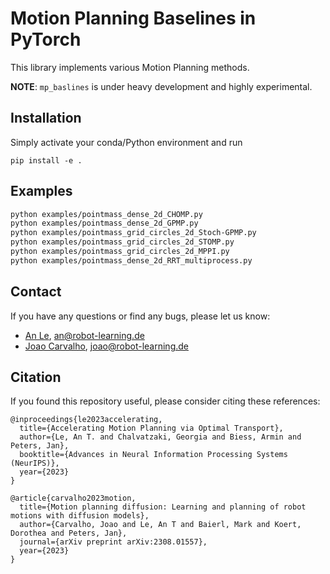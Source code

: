 # Motion Planning Baselines in PyTorch

This library implements various Motion Planning methods.

**NOTE**: `mp_baslines` is under heavy development and highly experimental.

## Installation

Simply activate your conda/Python environment and run

```azure
pip install -e .
```

## Examples

```bash
python examples/pointmass_dense_2d_CHOMP.py
python examples/pointmass_dense_2d_GPMP.py
python examples/pointmass_grid_circles_2d_Stoch-GPMP.py
python examples/pointmass_grid_circles_2d_STOMP.py
python examples/pointmass_grid_circles_2d_MPPI.py
python examples/pointmass_dense_2d_RRT_multiprocess.py
```

## Contact

If you have any questions or find any bugs, please let us know:

- [An Le](https://www.ias.informatik.tu-darmstadt.de/Team/AnThaiLe), [an@robot-learning.de](an@robot-learning.de)
- [Joao Carvalho](https://www.ias.informatik.tu-darmstadt.de/Team/JoaoCarvalho), [joao@robot-learning.de](joao@robot-learning.de)

## Citation

If you found this repository useful, please consider citing these references:

```azure
@inproceedings{le2023accelerating,
  title={Accelerating Motion Planning via Optimal Transport},
  author={Le, An T. and Chalvatzaki, Georgia and Biess, Armin and Peters, Jan},
  booktitle={Advances in Neural Information Processing Systems (NeurIPS)},
  year={2023}
}

@article{carvalho2023motion,
  title={Motion planning diffusion: Learning and planning of robot motions with diffusion models},
  author={Carvalho, Joao and Le, An T and Baierl, Mark and Koert, Dorothea and Peters, Jan},
  journal={arXiv preprint arXiv:2308.01557},
  year={2023}
}
```

